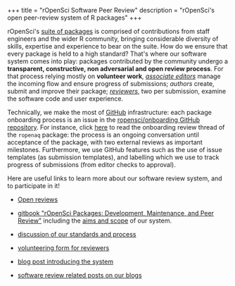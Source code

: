 +++
title = "rOpenSci Software Peer Review"
description = "rOpenSci's open peer-review system of R packages"
+++

rOpenSci's [suite of packages](/packages/) is comprised of contributions from staff engineers and the wider R community, bringing considerable diversity of skills, expertise and experience to bear on the suite. How do we ensure that every package is held to a high standard? That's where our software system comes into play: packages contributed by the community undergo a **transparent, constructive, non adversarial and open review process**. For that process relying mostly on **volunteer work**, _[associate editors](/about#team)_ manage the incoming flow and ensure progress of submissions; _authors_ create, submit and improve their package; _[reviewers](https://github.com/ropensci/onboarding#reviewers)_, two per submission, examine the software code and user experience.

Technically, we make the most of [GitHub](https://github.com/) infrastructure: each package onboarding process is an issue in the [ropensci/onboarding GitHub repository](https://github.com/ropensci/onboarding/). For instance, click [here](https://github.com/ropensci/onboarding/issues/24) to read the onboarding review thread of the `ropenaq` package: the process is an ongoing conversation until acceptance of the package, with two external reviews as important milestones. Furthermore, we use GitHub features such as the use of issue templates (as submission templates), and labelling which we use to track progress of submissions (from editor checks to approval).

Here are useful links to learn more about our software review system, and to participate in it!

* [Open reviews](https://github.com/ropensci/onboarding)

* [gitbook "rOpenSci Packages: Development, Maintenance, and Peer Review"](https://ropensci.github.io/dev_guide/) including the [aims and scope](https://ropensci.github.io/dev_guide/policies.html#aims-and-scope) of our system.

* [discussion of our standards and process](https://github.com/ropensci/onboarding-meta/issues)

* [volunteering form for reviewers](https://ropensci.org/onboarding/)

* [blog post introducing the system](https://www.numfocus.org/blog/how-ropensci-uses-code-review-to-promote-reproducible-science/)

* [software review related posts on our blogs](/tags/onboarding/)

